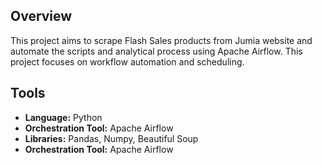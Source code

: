 ## Overview

This project aims to scrape Flash Sales products from Jumia website and automate the scripts and analytical process using Apache Airflow. This project focuses on workflow automation and scheduling.

## Tools

* **Language:** Python
* **Orchestration Tool:** Apache Airflow
* **Libraries:** Pandas, Numpy, Beautiful Soup
* **Orchestration Tool:** Apache Airflow
